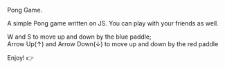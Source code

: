 Pong Game. 

A simple Pong game written on JS. You can play with your friends as well. 

W and S to move up and down by the blue paddle;     
Arrow Up(↑) and Arrow Down(↓) to move up and down by the red paddle

Enjoy! 👉
